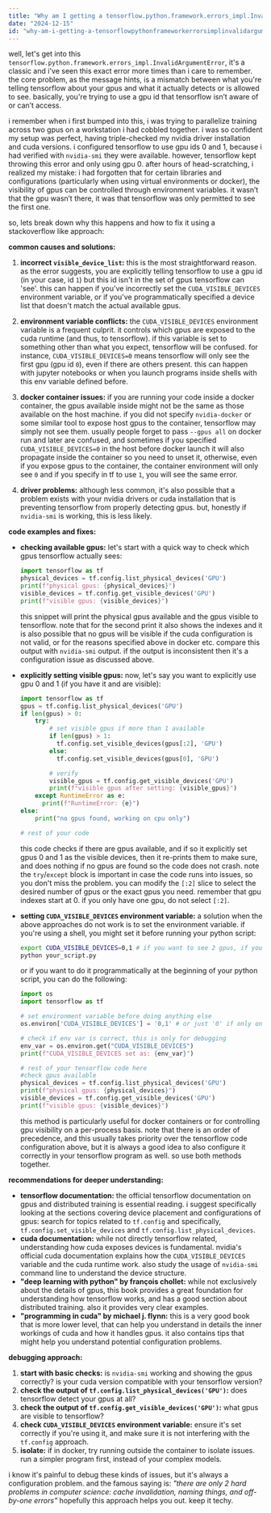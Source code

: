 ```yaml
---
title: "Why am I getting a tensorflow.python.framework.errors_impl.InvalidArgumentError: 'visible_device_list' listed an invalid GPU id '1' but visible device count is 1?"
date: "2024-12-15"
id: "why-am-i-getting-a-tensorflowpythonframeworkerrorsimplinvalidargumenterror-visibledevicelist-listed-an-invalid-gpu-id-1-but-visible-device-count-is-1"
---
```


well, let's get into this `tensorflow.python.framework.errors_impl.InvalidArgumentError`, it's a classic and i've seen this exact error more times than i care to remember. the core problem, as the message hints, is a mismatch between what you're telling tensorflow about your gpus and what it actually detects or is allowed to see. basically, you're trying to use a gpu id that tensorflow isn’t aware of or can’t access.

i remember when i first bumped into this, i was trying to parallelize training across two gpus on a workstation i had cobbled together. i was so confident my setup was perfect, having triple-checked my nvidia driver installation and cuda versions. i configured tensorflow to use gpu ids 0 and 1, because i had verified with `nvidia-smi` they were available. however, tensorflow kept throwing this error and only using gpu 0. after hours of head-scratching, i realized my mistake: i had forgotten that for certain libraries and configurations (particularly when using virtual environments or docker), the visibility of gpus can be controlled through environment variables. it wasn’t that the gpu wasn’t there, it was that tensorflow was only permitted to see the first one.

so, lets break down why this happens and how to fix it using a stackoverflow like approach:

**common causes and solutions:**

1.  **incorrect `visible_device_list`:** this is the most straightforward reason. as the error suggests, you are explicitly telling tensorflow to use a gpu id (in your case, id `1`) but this id isn't in the set of gpus tensorflow can 'see'. this can happen if you've incorrectly set the `CUDA_VISIBLE_DEVICES` environment variable, or if you've programmatically specified a device list that doesn't match the actual available gpus.

2.  **environment variable conflicts:** the `CUDA_VISIBLE_DEVICES` environment variable is a frequent culprit. it controls which gpus are exposed to the cuda runtime (and thus, to tensorflow). if this variable is set to something other than what you expect, tensorflow will be confused. for instance, `CUDA_VISIBLE_DEVICES=0` means tensorflow will only see the first gpu (gpu id `0`), even if there are others present. this can happen with jupyter notebooks or when you launch programs inside shells with this env variable defined before.

3.  **docker container issues:** if you are running your code inside a docker container, the gpus available inside might not be the same as those available on the host machine. if you did not specify `nvidia-docker` or some similar tool to expose host gpus to the container, tensorflow may simply not see them. usually people forget to pass `--gpus all` on docker run and later are confused, and sometimes if you specified `CUDA_VISIBLE_DEVICES=0` in the host before docker launch it will also propagate inside the container so you need to unset it, otherwise, even if you expose gpus to the container, the container environment will only see `0` and if you specify in tf to use `1`, you will see the same error.

4.  **driver problems:** although less common, it's also possible that a problem exists with your nvidia drivers or cuda installation that is preventing tensorflow from properly detecting gpus. but, honestly if `nvidia-smi` is working, this is less likely.

**code examples and fixes:**

*   **checking available gpus:** let's start with a quick way to check which gpus tensorflow actually sees:

    ```python
    import tensorflow as tf
    physical_devices = tf.config.list_physical_devices('GPU')
    print(f"physical gpus: {physical_devices}")
    visible_devices = tf.config.get_visible_devices('GPU')
    print(f"visible gpus: {visible_devices}")
    ```

    this snippet will print the physical gpus available and the gpus visible to tensorflow. note that for the second print it also shows the indexes and it is also possible that no gpus will be visible if the cuda configuration is not valid, or for the reasons specified above in docker etc. compare this output with `nvidia-smi` output. if the output is inconsistent then it's a configuration issue as discussed above.

*   **explicitly setting visible gpus:** now, let's say you want to explicitly use gpu 0 and 1 (if you have it and are visible):

    ```python
    import tensorflow as tf
    gpus = tf.config.list_physical_devices('GPU')
    if len(gpus) > 0:
        try:
            # set visible gpus if more than 1 available
            if len(gpus) > 1:
              tf.config.set_visible_devices(gpus[:2], 'GPU')
            else:
              tf.config.set_visible_devices(gpus[0], 'GPU')

            # verify
            visible_gpus = tf.config.get_visible_devices('GPU')
            print(f"visible gpus after setting: {visible_gpus}")
        except RuntimeError as e:
          print(f"RuntimeError: {e}")
    else:
        print("no gpus found, working on cpu only")

    # rest of your code
    ```

    this code checks if there are gpus available, and if so it explicitly set gpus 0 and 1 as the visible devices, then it re-prints them to make sure, and does nothing if no gpus are found so the code does not crash. note the `try`/`except` block is important in case the code runs into issues, so you don't miss the problem. you can modify the `[:2]` slice to select the desired number of gpus or the exact gpus you need. remember that gpu indexes start at 0. if you only have one gpu, do not select `[:2]`.

*   **setting `CUDA_VISIBLE_DEVICES` environment variable:** a solution when the above approaches do not work is to set the environment variable. if you're using a shell, you might set it before running your python script:

    ```bash
    export CUDA_VISIBLE_DEVICES=0,1 # if you want to see 2 gpus, if you want just one use 0
    python your_script.py
    ```
    or if you want to do it programmatically at the beginning of your python script, you can do the following:

    ```python
    import os
    import tensorflow as tf

    # set environment variable before doing anything else
    os.environ['CUDA_VISIBLE_DEVICES'] = '0,1' # or just '0' if only one gpu

    # check if env var is correct, this is only for debugging
    env_var = os.environ.get("CUDA_VISIBLE_DEVICES")
    print(f"CUDA_VISIBLE_DEVICES set as: {env_var}")

    # rest of your tensorflow code here
    #check gpus available
    physical_devices = tf.config.list_physical_devices('GPU')
    print(f"physical gpus: {physical_devices}")
    visible_devices = tf.config.get_visible_devices('GPU')
    print(f"visible gpus: {visible_devices}")
    ```

    this method is particularly useful for docker containers or for controlling gpu visibility on a per-process basis. note that there is an order of precedence, and this usually takes priority over the tensorflow code configuration above, but it is always a good idea to also configure it correctly in your tensorflow program as well. so use both methods together.

**recommendations for deeper understanding:**

*   **tensorflow documentation:** the official tensorflow documentation on gpus and distributed training is essential reading. i suggest specifically looking at the sections covering device placement and configurations of gpus: search for topics related to `tf.config` and specifically, `tf.config.set_visible_devices` and `tf.config.list_physical_devices`.
*   **cuda documentation:** while not directly tensorflow related, understanding how cuda exposes devices is fundamental. nvidia's official cuda documentation explains how the `CUDA_VISIBLE_DEVICES` variable and the cuda runtime work. also study the usage of `nvidia-smi` command line to understand the device structure.
*   **"deep learning with python" by françois chollet:** while not exclusively about the details of gpus, this book provides a great foundation for understanding how tensorflow works, and has a good section about distributed training. also it provides very clear examples.
*   **"programming in cuda" by michael j. flynn:** this is a very good book that is more lower level, that can help you understand in details the inner workings of cuda and how it handles gpus. it also contains tips that might help you understand potential configuration problems.

**debugging approach:**

1.  **start with basic checks:** is `nvidia-smi` working and showing the gpus correctly? is your cuda version compatible with your tensorflow version?
2.  **check the output of `tf.config.list_physical_devices('GPU')`:** does tensorflow detect your gpus at all?
3.  **check the output of `tf.config.get_visible_devices('GPU')`:** what gpus are visible to tensorflow?
4.  **check `CUDA_VISIBLE_DEVICES` environment variable:** ensure it's set correctly if you're using it, and make sure it is not interfering with the `tf.config` approach.
5.  **isolate:** if in docker, try running outside the container to isolate issues. run a simpler program first, instead of your complex models.

i know it's painful to debug these kinds of issues, but it's always a configuration problem. and the famous saying is: *"there are only 2 hard problems in computer science: cache invalidation, naming things, and off-by-one errors"* hopefully this approach helps you out. keep it techy.
